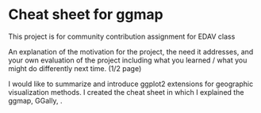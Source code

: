 # Cheat sheet for ggmap
This project is for community contribution assignment for EDAV class

An explanation of the motivation for the project, the need it addresses, and your own evaluation of the project including what you learned / what you might do differently next time. (1/2 page)

I would like to summarize and introduce ggplot2 extensions for geographic visualization methods. 
I created the cheat sheet in which I explained the ggmap, GGally, . 
